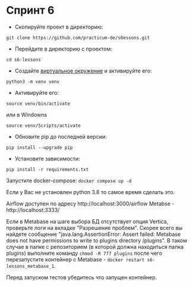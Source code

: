 # Спринт 6 #

* Скопируйте проект в директорию:
```shell script
git clone https://github.com/practicum-de/s6essons.git
```
* Перейдите в директорию c проектом:
```shell script
cd s6-lessons
```
* Создайте [виртуальное окружение](https://docs.python.org/3/library/venv.html) и активируйте его:
```shell script
python3 -m venv venv
```

* Активируйте его:
```shell script
source venv/bin/activate
```
или в Windowns
```shell script
source venv/Scripts/activate
```

* Обновите pip до последней версии:
```shell script
pip install --upgrade pip
```
* Установите зависимости:
```shell script
pip install -r requirements.txt
```
Запустите docker-compose:
`docker compose up -d`

Если у Вас не установлен python 3.8 то самое время сделать это. 

Airflow доступен по адресу http://localhost:3000/airflow
Metabse - http://localhost:3333/

Если в Metabase на шаге выбора БД отсутствует опция Vertica, проверьте логи на вкладке "Разрешение проблем". Скорее всего вы найдете сообщение "java.lang.AssertionError: Assert failed: Metabase does not have permissions to write to plugins directory /plugins". В таком случае в папке с репозиторием (в которой должна находиться папка plugins) выполните команду `chmod -R 777 plugins` после чего перезапустите контейнер с Metabase - `docker restart s6-lessons_metabase_1`.

Перед запуском тестов убедитесь что запущен контейнер.